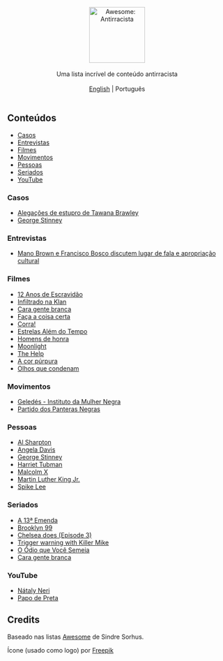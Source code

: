 <p align="center">
    <img src="https://user-images.githubusercontent.com/405355/83671033-6b36d380-a5aa-11ea-93e4-8ee406523242.png" style="width:128px;height:auto;" alt="Awesome: Antirracista">
    <br />
    <br />
    Uma lista incrível de conteúdo antirracista
    <br />
    <br />
    <a href="readme.md">English</a> | Português
    <br />
    <br />
</p>

## Conteúdos

- [Casos](#casos)
- [Entrevistas](#entrevistas)
- [Filmes](#filmes)
- [Movimentos](#movimentos)
- [Pessoas](#pessoas)
- [Seriados](#seriados)
- [YouTube](#youtube)

### Casos

- [Alegações de estupro de Tawana Brawley](https://pt.qwe.wiki/wiki/Tawana_Brawley_rape_allegations)
- [George Stinney](https://pt.wikipedia.org/wiki/George_Stinney)

### Entrevistas

- [Mano Brown e Francisco Bosco discutem lugar de fala e apropriação cultural](https://www.youtube.com/watch?v=LjUiDoQEb9o)

### Filmes

- [12 Anos de Escravidão](https://www.themoviedb.org/movie/76203-12-years-a-slave?language=pt-BR)
- [Infiltrado na Klan](https://www.themoviedb.org/movie/487558-black-klansman?language=pt-BR)
- [Cara gente branca](https://www.themoviedb.org/movie/114750-dear-white-people?language=pt-BR)
- [Faça a coisa certa](https://www.themoviedb.org/movie/925-do-the-right-thing?language=pt-BR)
- [Corra!](https://www.themoviedb.org/movie/419430-get-out?language=pt-BR)
- [Estrelas Além do Tempo](https://www.themoviedb.org/movie/381284-hidden-figures)
- [Homens de honra](https://www.themoviedb.org/movie/11978-men-of-honor?language=pt-BR)
- [Moonlight](https://www.themoviedb.org/search/movie?query=Moonlight&language=pt-BR)
- [The Help](https://www.themoviedb.org/movie/50014-the-help)
- [A cor púrpura](https://www.themoviedb.org/movie/873-the-color-purple)
- [Olhos que condenam](https://www.themoviedb.org/tv/81355-when-they-see-us)

### Movimentos

- [Geledés - Instituto da Mulher Negra](https://www.geledes.org.br/)
- [Partido dos Panteras Negras](https://pt.wikipedia.org/wiki/Partido_dos_Panteras_Negras)

### Pessoas

- [Al Sharpton](https://en.wikipedia.org/wiki/Al_Sharpton)
- [Angela Davis](https://pt.wikipedia.org/wiki/Angela_Davis)
- [George Stinney](https://pt.wikipedia.org/wiki/George_Stinney)
- [Harriet Tubman](https://pt.wikipedia.org/wiki/Harriet_Tubman)
- [Malcolm X](https://pt.wikipedia.org/wiki/Malcolm_X)
- [Martin Luther King Jr.](https://pt.wikipedia.org/wiki/Martin_Luther_King_Jr.)
- [Spike Lee](https://pt.wikipedia.org/wiki/Spike_Lee)

### Seriados

- [A 13ª Emenda](https://www.themoviedb.org/movie/407806-13th?language=pt-BR)
- [Brooklyn 99](https://www.themoviedb.org/tv/48891-brooklyn-nine-nine?language=pt-BR)
- [Chelsea does (Episode 3)](https://www.themoviedb.org/tv/65434-chelsea-does)
- [Trigger warning with Killer Mike](https://www.themoviedb.org/tv/85956-trigger-warning-with-killer-mike)
- [O Ódio que Você Semeia](https://www.themoviedb.org/movie/470044-the-hate-u-give?language=pt-BR)
- [Cara gente branca](https://www.themoviedb.org/tv/70767-dear-white-people?language=pt-BR)


### YouTube

- [Nátaly Neri](https://www.youtube.com/channel/UCjivwB8MrrGCMlIuoSdkrQg)
- [Papo de Preta](https://www.youtube.com/channel/UCvu2MvWjNozGxCdRlY1034Q/featured)

## Credits

Baseado nas listas [Awesome](https://github.com/sindresorhus/awesome) de Sindre Sorhus.

Ícone (usado como logo) por [Freepik](https://www.flaticon.com/br/autores/freepik)